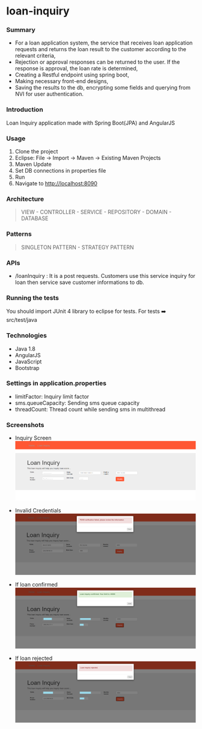 # loan-inquiry

### Summary
- For a loan application system, the service that receives loan application requests and returns the loan result to the customer according to the relevant criteria,
- Rejection or approval responses can be returned to the user. If the response is approval, the loan rate is determined,
- Creating a Restful endpoint using spring boot,
- Making necessary front-end designs,
- Saving the results to the db, encrypting some fields and querying from NVI for user authentication.

### Introduction
Loan Inquiry application made with Spring Boot(JPA) and AngularJS

### Usage
1. Clone the project
2. Eclipse: File -> Import -> Maven -> Existing Maven Projects
3. Maven Update
4. Set DB connections in properties file 
5. Run
6. Navigate to [http://localhost:8090](http://localhost:8090) 

### Architecture
> VIEW - CONTROLLER - SERVICE - REPOSITORY - DOMAIN - DATABASE

### Patterns
> SINGLETON PATTERN - STRATEGY PATTERN

### APIs
- /loanInquiry : It is a post requests. Customers use this service inquiry for loan then service save customer informations to db. 

### Running the tests
You should import JUnit 4 library to eclipse for tests. For tests ➡️ src/test/java

### Technologies
- Java 1.8
- AngularJS
- JavaScript
- Bootstrap

### Settings in application.properties
- limitFactor: Inquiry limit factor
- sms.queueCapacity: Sending sms queue capacity 
- threadCount: Thread count while sending sms in multithread

### Screenshots
- Inquiry Screen
![](screenshots/loan.PNG)

- Invalid Credentials
![](screenshots/tcknVerify.PNG)

- If loan confirmed
![](screenshots/loanConfirmedPNG.PNG)

- If loan rejected
![](screenshots/loanRejected.png)

